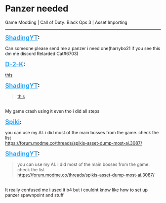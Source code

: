 # Panzer needed
Game Modding | Call of Duty: Black Ops 3 | Asset Importing

---
<p class="archive-user"><strong style="font-size: 1.4em;"><span style="text-decoration: underline;text-decoration-color: #34a7f9;"><span style="color:#34a7f9;">ShadingYT</span></span>:</strong></p>

<p class="archive-post">Can someone please send me a panzer i need one(harrybo21 if you see this dm me discord Retarded Cat#6703)</p>
<p class="archive-user"><strong style="font-size: 1.4em;"><span style="text-decoration: underline;text-decoration-color: #34a7f9;"><span style="color:#34a7f9;">D-2-K</span></span>:</strong></p>

<p class="archive-post"><a href="https://www.devraw.net/">this</a></p>
<p class="archive-user"><strong style="font-size: 1.4em;"><span style="text-decoration: underline;text-decoration-color: #34a7f9;"><span style="color:#34a7f9;">ShadingYT</span></span>:</strong></p>

<p class="archive-post"><blockquote><a href="https://www.devraw.net/">this</a><br /></blockquote><br />My game crash using it even tho i did all steps</p>
<p class="archive-user"><strong style="font-size: 1.4em;"><span style="text-decoration: underline;text-decoration-color: #34a7f9;"><span style="color:#34a7f9;">Spiki</span></span>:</strong></p>

<p class="archive-post">you can use my AI. i did most of the main bosses from the game. check the list<br /><a href="https://forum.modme.co/threads/spikis-asset-dump-most-ai.3087/">https://forum.modme.co/threads/spikis-asset-dump-most-ai.3087/</a></p>
<p class="archive-user"><strong style="font-size: 1.4em;"><span style="text-decoration: underline;text-decoration-color: #34a7f9;"><span style="color:#34a7f9;">ShadingYT</span></span>:</strong></p>

<p class="archive-post"><blockquote>you can use my AI. i did most of the main bosses from the game. check the list<br /><a href="https://forum.modme.co/threads/spikis-asset-dump-most-ai.3087/">https://forum.modme.co/threads/spikis-asset-dump-most-ai.3087/</a><br /></blockquote><br />It really confused me i used it b4 but i couldnt know like how to set up panzer spawnpoint and stuff</p>
